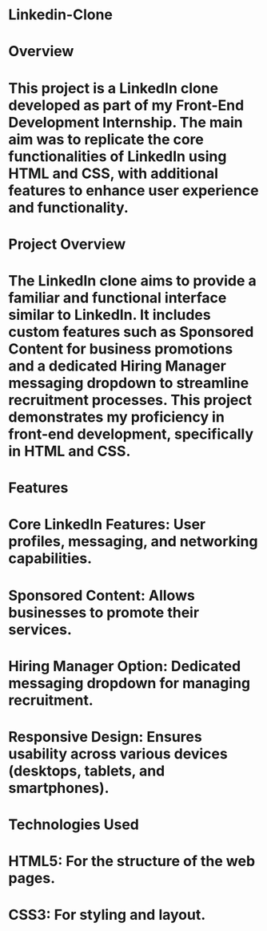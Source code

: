 # Linkedin-Clone
# Overview
# This project is a LinkedIn clone developed as part of my Front-End Development Internship. The main aim was to replicate the core functionalities of LinkedIn using HTML and CSS, with additional features to enhance user experience and functionality.

# Project Overview
# The LinkedIn clone aims to provide a familiar and functional interface similar to LinkedIn. It includes custom features such as Sponsored Content for business promotions and a dedicated Hiring Manager messaging dropdown to streamline recruitment processes. This project demonstrates my proficiency in front-end development, specifically in HTML and CSS.

# Features
# Core LinkedIn Features: User profiles, messaging, and networking capabilities.
# Sponsored Content: Allows businesses to promote their services.
# Hiring Manager Option: Dedicated messaging dropdown for managing recruitment.
# Responsive Design: Ensures usability across various devices (desktops, tablets, and smartphones).

# Technologies Used
# HTML5: For the structure of the web pages.
# CSS3: For styling and layout.
